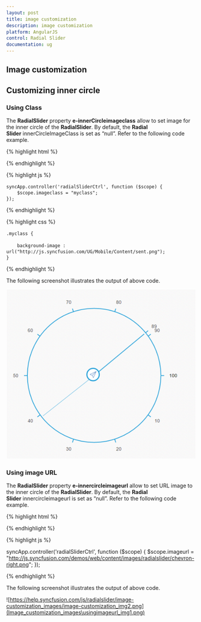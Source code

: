 ```yaml
---
layout: post
title: image customization
description: image customization
platform: AngularJS
control: Radial Slider
documentation: ug
---
```


## Image customization

## Customizing inner circle

### Using Class

The **RadialSlider** property **e-innerCircleimageclass** allow to set image for the inner circle of the **RadialSlider**. By default, the **Radial Slider** innerCircleImageClass is set as “null”. Refer to the following code example.

{% highlight html %}

<div id="angularRadialSlider" ej-radialslider e-innercircleimageclass="imageclass" ></div>

{% endhighlight %}

{% highlight js %}


    syncApp.controller('radialSliderCtrl', function ($scope) {
        $scope.imageclass = "myclass";
    });


{% endhighlight %}


{% highlight css %}

    .myclass {

        background-image : url("http://js.syncfusion.com/UG/Mobile/Content/sent.png");
    }
{% endhighlight %}

The following screenshot illustrates the output of above code.

![](Image_customization_images\usingclass_img1.png)

### Using image URL

The **RadialSlider** property **e-innercircleimageurl** allow to set URL image to the inner circle of the **RadialSlider**. By default, the **Radial Slider** innercircleimageurl is set as “null”. Refer to the following code example.

{% highlight html %}

<div id="angularRadialSlider" ej-radialslider innercircleimageurl="imageurl "></div>

{% endhighlight %}

{% highlight js %}

  syncApp.controller('radialSliderCtrl', function ($scope) {
        $scope.imageurl = "http://js.syncfusion.com/demos/web/content/images/radialslider/chevron-right.png";
    });

{% endhighlight %}

The following screenshot illustrates the output of above code.

![https://help.syncfusion.com/js/radialslider/image-customization_images/image-customization_img2.png](Image_customization_images\usingimageurl_img1.png)

